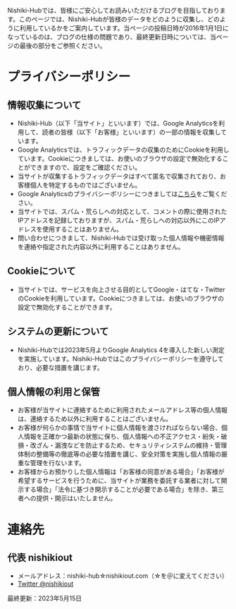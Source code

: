 Nishiki-Hubでは、皆様にご安心してお読みいただけるブログを目指しております。このページでは、Nishiki-Hubが皆様のデータをどのように収集し、どのように利用しているかをご案内しています。当ページの投稿日時が2016年1月1日になっているのは、ブログの仕様の問題であり、最終更新日時については、当ページの最後の部分をご参照ください。

<!-- more -->

# プライバシーポリシー

## 情報収集について

* Nishiki-Hub（以下「当サイト」といいます）では、Google Analyticsを利用して、読者の皆様（以下「お客様」といいます）の一部の情報を収集しています。
* Google Analyticsでは、トラフィックデータの収集のためにCookieを利用しています。Cookieにつきましては、お使いのブラウザの設定で無効化することができますので、設定をご確認ください。
* 当サイトが収集するトラフィックデータはすべて匿名で収集されており、お客様個人を特定するものではございません。
* Google Analyticsのプライバシーポリシーにつきましては[こちら](https://www.google.com/analytics/terms/jp.html)をご覧ください。
* 当サイトでは、スパム・荒らしへの対応として、コメントの際に使用されたIPアドレスを記録しておりますが、スパム・荒らしへの対応以外にこのIPアドレスを使用することはありません。
* 問い合わせにつきまして、Nishiki-Hubでは受け取った個人情報や機密情報を連絡や指定された内容以外に利用することはありません。

## Cookieについて

* 当サイトでは、サービスを向上させる目的としてGoogle・はてな・TwitterのCookieを利用しています。Cookieにつきましては、お使いのブラウザの設定で無効化することができます。

## システムの更新について

* Nishiki-Hubでは2023年5月よりGoogle Analytics 4を導入した新しい測定を実施しています。Nishiki-Hubではこのプライバシーポリシーを遵守しており、必要な措置を講じます。

## 個人情報の利用と保管

* お客様が当サイトに連絡するために利用されたメールアドレス等の個人情報は、連絡するため以外に利用することはございません。
* お客様が何らかの事情で当サイトに個人情報を渡さければならない場合、個人情報を正確かつ最新の状態に保ち、個人情報への不正アクセス・紛失・破損・改ざん・漏洩などを防止するため、セキュリティシステムの維持・管理体制の整備等の徹底等の必要な措置を講じ、安全対策を実施し個人情報の厳重な管理を行ないます。
* お客様からお預かりした個人情報は「お客様の同意がある場合」「お客様が希望するサービスを行うために、当サイトが業務を委託する業者に対して開示する場合」「法令に基づき開示することが必要である場合」を除き、第三者への提供・開示はいたしません。

# 連絡先

## 代表 nishikiout

* メールアドレス：nishiki-hub☆nishikiout.com（☆を＠に変えてください）
* [Twitter @nishikiout](https://twitter.com/nishikiout)

最終更新：2023年5月15日